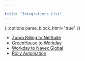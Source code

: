 ```yaml
---

title: "Integrations List"
---
```


{::options parse_block_html="true" /}

<link rel="stylesheet" type="text/css" href="/stylesheets/biztech.css" />







- [Zuora Billing to NetSuite](./zuora-billing-netsuite)
- [GreenHouse to Workday](./greehouse-workday/)
- [Workday to Navex Global](./workday-navex-gloabl/)
- [Rolly Automation](./rolly-updates-automation/)
